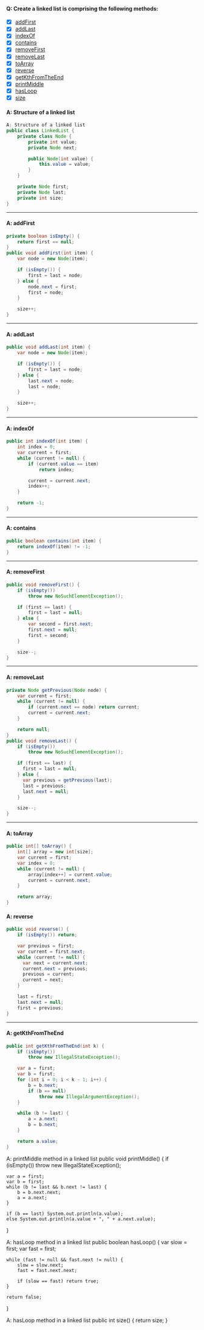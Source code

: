#### Q: Create a linked list is comprising the following methods:
- [x] [addFirst](#a-addfirst)
- [x] [addLast](#a-addlast)
- [x] [indexOf](#a-indexof)
- [x] [contains](#a-contains)
- [x] [removeFirst](#a-removefirst)
- [x] [removeLast](#a-removelast)
- [x] [toArray](#a-intersect)
- [x] [reverse](#a-intersect)
- [x] [getKthFromTheEnd](#a-intersect)
- [x] [printMiddle](#a-intersect)
- [x] [hasLoop](#a-intersect)
- [x] [size](#a-intersect)

#### A: Structure of a linked list
```Java
A: Structure of a linked list
public class LinkedList {
    private class Node {
        private int value;
        private Node next;

        public Node(int value) {
            this.value = value;
        }
    }

    private Node first;
    private Node last;
    private int size;
}
```
---
#### A: addFirst
```Java
private boolean isEmpty() {
    return first == null;
}
public void addFirst(int item) {
    var node = new Node(item);

    if (isEmpty()) {
        first = last = node;
    } else {
        node.next = first;
        first = node;
    }

    size++;
}
```
---
#### A: addLast
```Java
public void addLast(int item) {
    var node = new Node(item);

    if (isEmpty()) {
        first = last = node;
    } else {
        last.next = node;
        last = node;
    }

    size++;
}
```
---
#### A: indexOf
```Java
public int indexOf(int item) {
    int index = 0;
    var current = first;
    while (current != null) {
        if (current.value == item) 
            return index;

        current = current.next;
        index++;
    }

    return -1;
}
```
---
#### A: contains
```Java
public boolean contains(int item) {
    return indexOf(item) != -1;
}
```
---
#### A: removeFirst
```Java
public void removeFirst() {
    if (isEmpty())
        throw new NoSuchElementException();

    if (first == last) {
        first = last = null;
    } else {
        var second = first.next;
        first.next = null;
        first = second;
    }

    size--;
}
```
---
#### A: removeLast
```Java
private Node getPrevious(Node node) {
    var current = first;
    while (current != null) {
        if (current.next == node) return current;
        current = current.next;
    }

    return null;
}
public void removeLast() {
    if (isEmpty())
        throw new NoSuchElementException();

    if (first == last) {
      first = last = null;
    } else {
      var previous = getPrevious(last);
      last = previous;
      last.next = null;
    }

    size--;
}
```
---
#### A: toArray
```Java
public int[] toArray() {
    int[] array = new int[size];
    var current = first;
    var index = 0;
    while (current != null) {
        array[index++] = current.value;
        current = current.next;
    }

    return array;
}
```

#### A: reverse
```Java
public void reverse() {
    if (isEmpty()) return;

    var previous = first;
    var current = first.next;
    while (current != null) {
      var next = current.next;
      current.next = previous;
      previous = current;
      current = next;
    }

    last = first;
    last.next = null;
    first = previous;
}
```
---
#### A: getKthFromTheEnd
```Java
public int getKthFromTheEnd(int k) {
    if (isEmpty())
        throw new IllegalStateException();

    var a = first;
    var b = first;
    for (int i = 0; i < k - 1; i++) {
        b = b.next;
        if (b == null)
            throw new IllegalArgumentException();
    }

    while (b != last) {
        a = a.next;
        b = b.next;
    }

    return a.value;
}
```

A: printMiddle method in a linked list
public void printMiddle() {
    if (isEmpty())
        throw new IllegalStateException();

    var a = first;
    var b = first;
    while (b != last && b.next != last) {
        b = b.next.next;
        a = a.next;
    }

    if (b == last) System.out.println(a.value);
    else System.out.println(a.value + ", " + a.next.value);
}

A: hasLoop method in a linked list
public boolean hasLoop() {
    var slow = first;
    var fast = first;

    while (fast != null && fast.next != null) {
        slow = slow.next;
        fast = fast.next.next;

        if (slow == fast) return true;
    }

    return false;
}

A: hasLoop method in a linked list
public int size() {
    return size;
}
